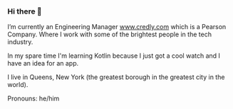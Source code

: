 ### Hi there 👋

<!--
**fskilroy/fskilroy** is a ✨ _special_ ✨ repository because its `README.md` (this file) appears on your GitHub profile.

Here are some ideas to get you started:

- 🔭 I’m currently working on ...
- 🌱 I’m currently learning ...
- 👯 I’m looking to collaborate on ...
- 🤔 I’m looking for help with ...
- 💬 Ask me about ...
- 📫 How to reach me: ...
- ⚡ Fun fact: ...
-->

I’m currently an Engineering Manager www.credly.com which is a Pearson Company.  Where I work with some of the brightest people in the tech industry. 

In my spare time I'm learning Kotlin because I just got a cool watch and I have an idea for an app.

I live in Queens, New York (the greatest borough in the greatest city in the world).

Pronouns: he/him

